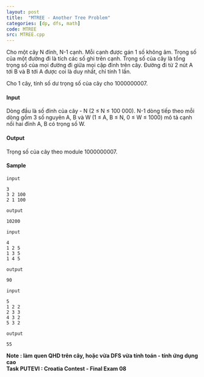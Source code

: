 ```yaml
---
layout: post
title:  "MTREE - Another Tree Problem"
categories: [dp, dfs, math]
code: MTREE
src: MTREE.cpp
---
```




  






Cho một cây N đỉnh, N-1 cạnh. Mỗi cạnh được gán 1 số không âm. Trọng số của một đường đi là tích các số ghi trên cạnh. Trọng số của cây là tổng trọng số của mọi đường đi giữa mọi cặp đỉnh trên cây. Đường đi từ 2 nút A tới B và B tới A được coi là duy nhất, chỉ tính 1 lần.

Cho 1 cây, tính số dư trọng số của cây cho 1000000007.

#### Input

Dòng đầu là số đỉnh của cây - N (2 ≤ N ≤ 100 000). N-1 dòng tiếp theo mỗi dòng gồm 3 số nguyên A, B và W (1 ≤ A, B ≤ N, 0 ≤ W ≤ 1000) mô tả cạnh nối hai đỉnh A, B có trọng số W.

#### Output

Trọng số của cây theo module 1000000007.

#### Sample

```
input 
 
3 
3 2 100 
2 1 100 
 
output 
 
10200 

input 
 
4 
1 2 5 
1 3 5 
1 4 5 
 
output 
 
90 

input 
 
5 
1 2 2 
2 3 3 
4 3 2 
5 3 2 
 
output 
 
55

```

**Note : làm quen QHD trên cây, hoặc vừa DFS vừa tính toán - tính ứng dụng cao**  
**Task PUTEVI : Croatia Contest - Final Exam 08**

<!--more-->

